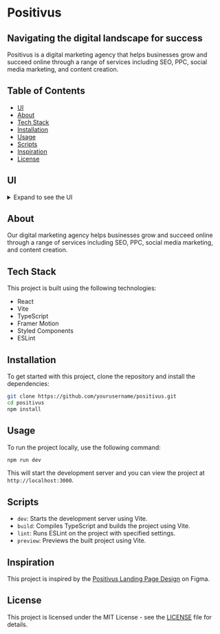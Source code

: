 # Positivus

## Navigating the digital landscape for success

Positivus is a digital marketing agency that helps businesses grow and succeed online through a range of services including SEO, PPC, social media marketing, and content creation.

## Table of Contents

- [UI](#ui)
- [About](#about)
- [Tech Stack](#tech-stack)
- [Installation](#installation)
- [Usage](#usage)
- [Scripts](#scripts)
- [Inspiration](#inspiration)
- [License](#license)

## UI

<details>
<summary>Expand to see the UI</summary>

![image](https://github.com/maksym-bezditko/positivus/assets/130133118/ee6a621e-10f9-4cc5-b8d8-0651dda3387a)

</details>

## About

Our digital marketing agency helps businesses grow and succeed online through a range of services including SEO, PPC, social media marketing, and content creation.

## Tech Stack

This project is built using the following technologies:

- React
- Vite
- TypeScript
- Framer Motion
- Styled Components
- ESLint

## Installation

To get started with this project, clone the repository and install the dependencies:

```bash
git clone https://github.com/yourusername/positivus.git
cd positivus
npm install
```

## Usage

To run the project locally, use the following command:

```bash
npm run dev
```

This will start the development server and you can view the project at `http://localhost:3000`.

## Scripts

- `dev`: Starts the development server using Vite.
- `build`: Compiles TypeScript and builds the project using Vite.
- `lint`: Runs ESLint on the project with specified settings.
- `preview`: Previews the built project using Vite.

## Inspiration

This project is inspired by the [Positivus Landing Page Design](<https://www.figma.com/design/LWGadn1gJdKKqoqJI1pyEH/Positivus-Landing-Page-Design-(Community)?node-id=330-762&t=oMZF1syIfryT1C8R-0>) on Figma.

## License

This project is licensed under the MIT License - see the [LICENSE](LICENSE) file for details.
